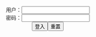 <center>用户：<INPUT TYPE="text" NAME="" id="name"><br></center>
<center>密码：<INPUT TYPE="password" NAME="" id="pass"><br></center>
<center><INPUT TYPE="button" value="登入" onclick="check()"><INPUT TYPE="reset" value="重置"></center>
<div style="display: none" id="dmb">
<table id="tbc" style="white-space:pre">
</table>
<button onclick="toggleb()">toggle</button>
<button onclick="loadparse()">loadparse</button>
<br>
<!-- 🌸<br>🍅-　-🍑<hr>🍀 --><textarea rows="30" cols="100" style="display: none" id="tar">

Artist - DevilHS - エロ２次画像
https://ja.hentai-img.com/image/artist-devilhs-10/

https://static13.hentai-img.com/upload/20210911/788/805971/p=700/1.jpg
https://static13.hentai-img.com/upload/20210911/788/805971/p=700/56.jpg
https://static13.hentai-img.com/upload/20210911/788/805971/p=700/59.jpg
https://static13.hentai-img.com/upload/20210911/788/805971/p=700/687.jpg

2021/9/22上午11:21:24

https://gamesathletes.com/ts/ts_0920/land_ts_180920_en/image/bg.jpg
https://brumolat.com/content/MW039tRQOe1QsHa/img/article__img01.jpg

Artist: orushibu Artist: おるとろ - エロ２次画像
https://ja.hentai-img.com/image/artist-orushibu-artist-/

https://static.hentai-img.com/upload/20150113/1/63/p=700/1.jpg
https://static.hentai-img.com/upload/20150113/1/63/p=700/140.jpg

2021/9/22上午11:22:58

Artist |❤️| Kurotama Artist |❤️| くろたま - エロ２次画像
https://ja.hentai-img.com/image/artist--kurotama-artist---6/

https://static13.hentai-img.com/upload/20210703/777/794875/p=700/1.jpg
https://static13.hentai-img.com/upload/20210703/777/794875/p=700/845.jpg

2021/9/22下午2:37:48

[CrazyDad3D] No Way Out 10 [Eng][Complete] - エロ２次画像
https://ja.hentai-img.com/image/crazydad3d-no-way-out-10-engcomplete/
https://static13.hentai-img.com/upload/20210913/788/806301/p=160x200/1.jpg
https://static13.hentai-img.com/upload/20210913/788/806301/p=700/1.jpg
https://static13.hentai-img.com/upload/20210913/788/806301/p=700/53.jpg

2021/9/22上午10:23:49

Girl of Nox - Hinata - エロコスプレ
https://ja.hentai-cosplays.com/image/girl-of-nox-hinata/

https://static5.hentai-cosplays.com/upload/20210817/236/241150/p=700/5.jpg
https://static5.hentai-cosplays.com/upload/20210817/236/241150/p=700/6.jpg
https://static5.hentai-cosplays.com/upload/20210817/236/241150/p=700/22.jpg
https://static5.hentai-cosplays.com/upload/20210817/236/241150/p=700/26.jpg

2021/9/22下午2:43:21

(COSHOLIC 26) [mariposa luz de la luna (Chouzuki Maryou)] 2019 Summon! Satan-chan (original) (COSHOLIC 26) [mariposa luz de la luna (Chouzuki Maryou)] 2019 summon！サタンちゃん - エロコスプレ
https://ja.hentai-cosplays.com/image/cosholic-26-mariposa-luz-de-la-luna-chouzuki-maryou-2019-summon-satan-chan-original-cosholic-26-mariposa-luz-de-la-luna-chouzuki-maryou-2019-summon/

https://static2.hentai-cosplays.com/upload/20201130/186/189776/p=700/1.jpg
https://static2.hentai-cosplays.com/upload/20201130/186/189776/p=700/204.jpg

2021/9/25下午2:26:09

Beke Jacoba - Do-S (One-Punch Man) - エロコスプレ
https://ja.hentai-cosplays.com/image/beke-jacoba-do-s-one-punch-man/

https://static2.hentai-cosplays.com/upload/20200327/162/165410/p=700/1.jpg
https://static2.hentai-cosplays.com/upload/20200327/162/165410/p=700/40.jpg

2021/9/22下午8:43:24

叶美香、ワンパンマン怪人姫弩Sのコスプレ画像が過激すぎる！叶姉妹の妹のクオリティ高すぎな激シコ写真に絶賛の声！姉の叶恭子のジョジョも完璧な再現度！ - エロコスプレ
https://ja.hentai-cosplays.com/image/mika-kana-cosplay-image-of-one-pan-man-phantom-hime-s-is-too-radical-the-voice-of-rave-reviews-in-the-intense-sico-photograph-too-high-quality-of-the-sister-of-the-kano-sister-jojo-of-kyoko-kano-of-the-elder-sister-is-also-perfect-reproduction/

https://static4.porn-images-xxx.com/upload/20190630/682/698161/p=700/1.jpg

2021/9/22下午8:52:04

YuzuPyon - Camie Utsushimi - エロコスプレ
https://ja.hentai-cosplays.com/image/yuzupyon-camie-utsushimi/

https://static2.hentai-cosplays.com/upload/20200427/164/166959/p=700/1.jpg
https://static2.hentai-cosplays.com/upload/20200427/164/166959/p=700/254.jpg

2021/9/22下午8:22:56

R18成人向けコスプレイヤー「岡田ゆい」同人AVみたいな自撮りおっぱい動画がエロすぎ！ - エロコスプレ
https://ja.hentai-cosplays.com/image/r18-adult-cosplayer-yui-okada-selfie-video-like-dvdrip-av-is-too-erotic/

https://static4.porn-images-xxx.com/upload/20200309/784/802265/p=700/1.jpg
https://static4.porn-images-xxx.com/upload/20200309/784/802265/p=700/2.jpg
https://static4.porn-images-xxx.com/upload/20200309/784/802265/p=700/14.jpg
https://static4.porn-images-xxx.com/upload/20200309/784/802265/p=700/19.jpg
https://static4.porn-images-xxx.com/upload/20200309/784/802265/p=700/21.jpg
https://static4.porn-images-xxx.com/upload/20200309/784/802265/p=700/23.jpg

2021/9/22下午8:29:34

Vampirella 欧美大胸黑发女神 - エロコスプレ
https://ja.hentai-cosplays.com/image/vampirella-european-beauty-large-breast-goddess/

https://static2.hentai-cosplays.com/upload/20200324/160/163172/p=700/1.jpg
https://static2.hentai-cosplays.com/upload/20200324/160/163172/p=700/29.jpg

2021/9/22下午8:26:26

黑皮肤性感女郎大尺度 (コスプレ) [nonsummerjack] nonbb - エロコスプレ
https://ja.hentai-cosplays.com/image/black-skin-feeling-female-large-scale-cosplay-nonsummerjack-nonbb/

https://static2.hentai-cosplays.com/upload/20200324/160/163205/p=700/1.jpg

2021/9/22下午8:28:35

(コスプレ)黑皮肤性感女郎大尺度 [nonsummerjack] nonbb 2 - エロコスプレ
https://ja.hentai-cosplays.com/image/cosplay-black-skin-feeling-female-large-scale-nonsummerjack-nonbb-2/

https://static2.hentai-cosplays.com/upload/20200324/160/163201/p=700/1.jpg

2021/9/22下午8:34:45

[nonsummerjack] Femto - エロコスプレ
https://ja.hentai-cosplays.com/image/nonsummerjack-femto/

https://static2.hentai-cosplays.com/upload/20200316/150/152773/p=700/6.jpg

2021/9/22下午8:32:35

[nonsummerjack] MORE ANUBIS - エロコスプレ
https://ja.hentai-cosplays.com/image/nonsummerjack-more-anubis/

https://static2.hentai-cosplays.com/upload/20191109/143/146283/p=700/1.jpg

2021/9/22下午8:37:57

QUEENIE CHUPPY - Hinata Akatsuki - エロコスプレ
https://ja.hentai-cosplays.com/image/queenie-chuppy-hinata-akatsuki/

https://static4.hentai-cosplays.com/upload/20210504/224/228922/p=700/3.jpg
https://static4.hentai-cosplays.com/upload/20210504/224/228922/p=700/12.jpg
https://static4.hentai-cosplays.com/upload/20210504/224/228922/p=700/14.jpg
https://static4.hentai-cosplays.com/upload/20210504/224/228922/p=700/15.jpg
https://static4.hentai-cosplays.com/upload/20210504/224/228922/p=700/18.jpg
https://static4.hentai-cosplays.com/upload/20210504/224/228922/p=700/19.jpg
https://static4.hentai-cosplays.com/upload/20210504/224/228922/p=700/21.jpg
https://static4.hentai-cosplays.com/upload/20210504/224/228922/p=700/23.jpg
https://static4.hentai-cosplays.com/upload/20210504/224/228922/p=700/24.jpg
https://static4.hentai-cosplays.com/upload/20210504/224/228922/p=700/26.jpg
https://static4.hentai-cosplays.com/upload/20210504/224/228922/p=700/27.jpg
https://static4.hentai-cosplays.com/upload/20210504/224/228922/p=700/28.jpg

2021/9/22下午2:48:25

Yuzupyon vol.3 - エロコスプレ
https://ja.hentai-cosplays.com/image/yuzupyon-vol3/

https://static2.hentai-cosplays.com/upload/20181213/122/124513/p=700/3.jpg

2021/9/22下午8:33:52

[Ringo Mitsuki] 遅れてきたバレンタイン♥大人接待夢〇りあむ・本気の〇〇営業 [林檎蜜紀] 遅れてきたバレンタイン♥大人接待夢〇りあむ・本気の〇〇営業 - エロコスプレ
https://ja.hentai-cosplays.com/image/ringo-mitsuki---/

https://static5.hentai-cosplays.com/upload/20210921/239/244408/p=700/1.jpg
https://static5.hentai-cosplays.com/upload/20210921/239/244408/p=700/3.jpg
https://static5.hentai-cosplays.com/upload/20210921/239/244408/p=700/8.jpg
https://static5.hentai-cosplays.com/upload/20210921/239/244408/p=700/21.jpg
https://static5.hentai-cosplays.com/upload/20210921/239/244408/p=700/26.jpg
https://static5.hentai-cosplays.com/upload/20210921/239/244408/p=700/27.jpg
https://static5.hentai-cosplays.com/upload/20210921/239/244408/p=700/28.jpg
https://static5.hentai-cosplays.com/upload/20210921/239/244408/p=700/29.jpg
https://static5.hentai-cosplays.com/upload/20210921/239/244408/p=700/30.jpg
https://static5.hentai-cosplays.com/upload/20210921/239/244408/p=700/31.jpg
https://static5.hentai-cosplays.com/upload/20210921/239/244408/p=700/32.jpg
https://static5.hentai-cosplays.com/upload/20210921/239/244408/p=700/33.jpg
https://static5.hentai-cosplays.com/upload/20210921/239/244408/p=700/34.jpg

2021/9/22上午10:01:13

Tenleid - Tharja - エロコスプレ
https://ja.hentai-cosplays.com/image/tenleid-tharja/

https://static2.hentai-cosplays.com/upload/20180118/75/76756/p=700/1.jpg

2021/9/22下午2:17:03

きょう肉肉_Nikumikyo 番外 + 7V - エロコスプレ
https://ja.hentai-cosplays.com/image/todays-meat-_nikumikyo-extra--7v/

https://static5.hentai-cosplays.com/upload/20210918/239/244258/p=700/17.jpg
https://static5.hentai-cosplays.com/upload/20210918/239/244258/p=700/20.jpg

2021/9/22上午9:59:18

meenfox-订阅A刊10330 - エロコスプレ
https://ja.hentai-cosplays.com/image/meenfox-a10330/

https://static5.hentai-cosplays.com/upload/20210921/239/244462/p=700/1.jpg
https://static5.hentai-cosplays.com/upload/20210921/239/244462/p=700/4.jpg
https://static5.hentai-cosplays.com/upload/20210921/239/244462/p=700/5.jpg
https://static5.hentai-cosplays.com/upload/20210921/239/244462/p=700/6.jpg
https://static5.hentai-cosplays.com/upload/20210921/239/244462/p=700/10.jpg
https://static5.hentai-cosplays.com/upload/20210921/239/244462/p=700/12.jpg
https://static5.hentai-cosplays.com/upload/20210921/239/244462/p=700/11.jpg
https://static5.hentai-cosplays.com/upload/20210921/239/244462/p=700/13.jpg
https://static5.hentai-cosplays.com/upload/20210921/239/244462/p=700/14.jpg
https://static5.hentai-cosplays.com/upload/20210921/239/244462/p=700/15.jpg
https://static5.hentai-cosplays.com/upload/20210921/239/244462/p=700/16.jpg
https://static5.hentai-cosplays.com/upload/20210921/239/244462/p=700/20.jpg
https://static5.hentai-cosplays.com/upload/20210921/239/244462/p=700/24.jpg
https://static5.hentai-cosplays.com/upload/20210921/239/244462/p=700/30.jpg
https://static5.hentai-cosplays.com/upload/20210921/239/244462/p=700/32.jpg

2021/9/22上午10:05:34

[HERESY(林檎蜜紀)] エッチなマシュの人2 [HERESY(林檎蜜紀)] エッチなマシュの人2 - エロコスプレ
https://ja.hentai-cosplays.com/image/heresy-2-heresy-2/

https://static2.hentai-cosplays.com/upload/20190717/133/136045/p=700/1.jpg

2021/9/22下午2:11:22

[Ringo Mitsuki] ベルファスト、スケべ撮影クランクアップしました? [林檎蜜紀] ベルファスト、スケべ撮影クランクアップしました? - エロコスプレ
https://ja.hentai-cosplays.com/image/ringo-mitsuki----1/

https://static5.hentai-cosplays.com/upload/20210921/239/244409/p=700/2.jpg
https://static5.hentai-cosplays.com/upload/20210921/239/244409/p=700/3.jpg
https://static5.hentai-cosplays.com/upload/20210921/239/244409/p=700/8.jpg

2021/9/22上午10:13:47

HERESY (Ringo Mitsuki) ~ C96 & CH26 Hashigo Tokuten BB Hotetsupu DVD HERESY (林檎蜜紀) C96&CH26ハシゴ特典BBほてっぷDVD - エロコスプレ
https://ja.hentai-cosplays.com/image/heresy-ringo-mitsuki--c96--ch26-hashigo-tokuten-bb-hotetsupu-dvd-heresy--c96ch26bbdvd/

https://static4.hentai-cosplays.com/upload/20210224/209/213384/p=700/1.jpg
https://static4.hentai-cosplays.com/upload/20210224/209/213384/p=700/168.jpg

2021/9/22上午10:17:07

[Ringo Mitsuki] ドスケベif いいんだよもしもで…だってここはすけべ異聞帯だからな！な！！！すけべ異聞帯で大変な事になるマシュ [林檎蜜紀] ドスケベif いいんだよもしもで…だってここはすけべ異聞帯だからな！な！！！すけべ異聞帯で大変な事になるマシュ - エロコスプレ
https://ja.hentai-cosplays.com/image/ringo-mitsuki-if---if-/

https://static5.hentai-cosplays.com/upload/20210920/239/244333/p=700/1.jpg
https://static5.hentai-cosplays.com/upload/20210920/239/244333/p=700/19.jpg

2021/9/22上午10:15:33

Byoru - Byoru in Mizuryukei land - エロコスプレ
https://ja.hentai-cosplays.com/image/byoru-byoru-in-mizuryukei-land/

https://static5.hentai-cosplays.com/upload/20210924/239/244635/p=700/1.jpg
https://static5.hentai-cosplays.com/upload/20210924/239/244635/p=700/53.jpg

2021/9/24下午9:51:23

Byoru - Nagisa 1 - エロコスプレ
https://ja.hentai-cosplays.com/image/byoru-nagisa-1/

https://static5.hentai-cosplays.com/upload/20210924/239/244634/p=700/1.jpg
https://static5.hentai-cosplays.com/upload/20210924/239/244634/p=700/51.jpg

2021/9/24下午9:55:01

nagisa魔物喵 レム - エロコスプレ
https://ja.hentai-cosplays.com/image/nagisa-/

https://static5.hentai-cosplays.com/upload/20210728/233/237669/p=700/1.jpg

2021/9/24下午10:02:11

[Nagisa魔物喵] 私に体の検査をさせてください - エロコスプレ
https://ja.hentai-cosplays.com/image/nagisa-devil-let-me-do-a-body-test/

https://static5.hentai-cosplays.com/upload/20210925/239/244733/p=700/3.jpg
https://static5.hentai-cosplays.com/upload/20210925/239/244733/p=700/6.jpg
https://static5.hentai-cosplays.com/upload/20210925/239/244733/p=700/8.jpg
https://static5.hentai-cosplays.com/upload/20210925/239/244733/p=700/11.jpg
https://static5.hentai-cosplays.com/upload/20210925/239/244733/p=700/12.jpg
https://static5.hentai-cosplays.com/upload/20210925/239/244733/p=700/30.jpg
https://static5.hentai-cosplays.com/upload/20210925/239/244734/p=700/30.jpg
https://static5.hentai-cosplays.com/upload/20210925/239/244734/p=700/31.jpg

2021/9/25下午9:16:06

Azami - Pack Bunny - エロコスプレ
https://ja.hentai-cosplays.com/image/azami-pack-bunny/

https://static5.hentai-cosplays.com/upload/20210924/239/244637/p=700/1.jpg
https://static5.hentai-cosplays.com/upload/20210924/239/244637/p=700/18.jpg

2021/9/24下午9:56:28

(COS Benefits) Smile Aromatic - Purple Department - エロコスプレ
https://ja.hentai-cosplays.com/image/cos-benefits-smile-aromatic-purple-department/

https://static5.hentai-cosplays.com/upload/20210725/230/235509/p=700/10.jpg

2021/9/22上午10:20:17

(COS Welfare) High-faced coser mindfulness _D - Dafeng - エロコスプレ
https://ja.hentai-cosplays.com/image/cos-welfare-high-faced-coser-mindfulness-_d-dafeng/

https://static5.hentai-cosplays.com/upload/20210725/230/235510/p=700/1.jpg
https://static5.hentai-cosplays.com/upload/20210725/230/235511/p=700/3.jpg

2021/9/22上午10:27:37

(Cosplay) Smile Aromatic - 2B Christmas Photo Set - エロコスプレ
https://ja.hentai-cosplays.com/image/cosplay-smile-aromatic-2b-christmas-photo-set/

https://static5.hentai-cosplays.com/upload/20210725/231/235601/p=700/2.jpg
https://static5.hentai-cosplays.com/upload/20210725/231/235601/p=700/3.jpg

2021/9/23下午9:38:16

[DJAWA] Jenny - The Lord of Nightmares 写真套图 - エロコスプレ
https://ja.hentai-cosplays.com/image/djawa-jenny-the-lord-of-nightmares-photo-/

https://static5.hentai-cosplays.com/upload/20210903/238/242916/p=700/1.jpg
https://static5.hentai-cosplays.com/upload/20210903/238/242916/p=700/98.jpg

2021/9/22上午11:17:32

DJAWA Photo - Sonson (손손) & Mozzi (모찌) - “Swimming Lessons #5” - エロコスプレ
https://ja.hentai-cosplays.com/image/djawa-photo-sonson--amp-mozzi--swimming-lessons-5/

https://static5.hentai-cosplays.com/upload/20210918/239/244256/p=160x200/1.jpg
https://static5.hentai-cosplays.com/upload/20210918/239/244256/p=700/1.jpg
https://static5.hentai-cosplays.com/upload/20210918/239/244256/p=700/11.jpg
https://static5.hentai-cosplays.com/upload/20210918/239/244256/p=700/23.jpg
https://static5.hentai-cosplays.com/upload/20210918/239/244256/p=700/24.jpg
https://static5.hentai-cosplays.com/upload/20210918/239/244256/p=700/34.jpg
https://static5.hentai-cosplays.com/upload/20210918/239/244256/p=700/40.jpg
https://static5.hentai-cosplays.com/upload/20210918/239/244256/p=700/43.jpg
https://static5.hentai-cosplays.com/upload/20210918/239/244256/p=700/44.jpg
https://static5.hentai-cosplays.com/upload/20210720/230/234548/p=160x200/1.jpg

2021/9/22上午11:07:14

[DJAWA] Jenny 정제니 - Swimming Lessons #3 - エロコスプレ
https://ja.hentai-cosplays.com/image/djawa-jenny--swimming-lessons-3/

https://static5.hentai-cosplays.com/upload/20210918/239/244224/p=700/2.jpg

2021/9/22上午11:16:55

Mimmi - Mochilero en Violeta - エロコスプレ
https://ja.hentai-cosplays.com/image/mimmi-mochilero-en-violeta/

https://static5.hentai-cosplays.com/upload/20210718/229/234406/p=700/1.jpg
https://static5.hentai-cosplays.com/upload/20210718/229/234406/p=700/3.jpg

2021/9/25下午2:24:25

エロコス自撮りでフォロワーにサービスしてるドスケベコスプレイヤーちゃんw - エロコスプレ
https://ja.hentai-cosplays.com/image/dirty-cosplayers-chan-that-service-to-followers-in-erotic-cosplay-selfie-w/

https://static3.porn-images-xxx.com/upload/20190224/614/628578/p=700/1.jpg
https://static2.porn-images-xxx.com/upload/20170304/267/273393/p=700/10.jpg

過激なコスプレイヤーがほぼ全裸になっちゃってるエロ画像まとめ - エロコスプレ
https://ja.hentai-cosplays.com/image/hentai-cosplayers-radical-she-almost-turned-naked-pictures/

https://static.porn-images-xxx.com/upload/20170222/164/167824/p=700/1.jpg

2021/9/22下午2:34:13

【コスビッチ】股間見せつけ・巨乳に美尻w性的アピール↑↑なエロコスプレ画像！ - エロコスプレ
https://ja.hentai-cosplays.com/image/cosvich-me-the-crotch-and-breasts-to-asses-w-sexual-appeal---a-erokospre-image/

https://static2.porn-images-xxx.com/upload/20170304/267/273393/p=700/1.jpg
https://static2.porn-images-xxx.com/upload/20170304/267/273393/p=700/16.jpg
https://static2.porn-images-xxx.com/upload/20170304/267/273393/p=700/20.jpg

2021/9/22下午2:32:11

https://static3.porn-images-xxx.com/upload/20171115/492/503761/p=700/10.jpg

2021/9/22下午2:20:12

【ドスケベプレイ】 パイパン巨乳な日焼けギャルにアニコスさせて犯すの楽しいwww - エロコスプレ
https://ja.hentai-cosplays.com/image/dirty-little-schoolgirl-play-a-shaved-busty-tanned-gal-to-unicos-make-fun-www/

https://static2.porn-images-xxx.com/upload/20170303/245/250327/p=700/1.jpg
https://static2.porn-images-xxx.com/upload/20170303/245/250327/p=700/25.jpg

2021/9/22下午2:19:33

☆Extreme Nightmare Fuel☆ Silent Hill Nurse Cosplay! - エロコスプレ
https://ja.hentai-cosplays.com/image/extreme-nightmare-fuel-silent-hill-nurse-cosplay-1/

https://static.hentai-cosplays.com/upload/20140111/1/827/p=700/1.jpg

2021/9/22下午2:35:20

Kirsten Price Porn Video by seb4hc10 | ImageFap
https://www.imagefap.com/video.php?vid=591238

2021/9/22下午11:30:33

Angela White Porn Video by seb4hc10 | ImageFap
https://www.imagefap.com/video.php?vid=590988

RachelStarr Porn Video by seb4hc10 | ImageFap
https://www.imagefap.com/video.php?vid=590990

2021/10/3下午10:43:09

JeffsModels 109 03 Porn Video by fruhrhope | ImageFap
https://www.imagefap.com/video.php?vid=632346

2021/9/22下午5:22:44

</textarea><!-- 🍀<br>🍑-　-🍅<hr>🌸 -->
</div>

<script src="https://cdn.jsdelivr.net/npm/jquery@3.5.1/dist/jquery.min.js"></script>

<link rel="stylesheet" href="https://cdn.jsdelivr.net/gh/fancyapps/fancybox@3.5.7/dist/jquery.fancybox.min.css" />
<script src="https://cdn.jsdelivr.net/gh/fancyapps/fancybox@3.5.7/dist/jquery.fancybox.min.js"></script>

<script type="text/javascript">

var __urlRegex = /(\b(https?|ftp|file):\/\/[-A-Z0-9+&@#\/%?=~_|!:,.;]*[-A-Z0-9+&@#\/%=~_|])/ig;
var __imgRegex = /\.(?:jpe?g|gif|png)$/i;

loadparse();

function parseURL($string){

    var exp = __urlRegex;
    return $string.replace(exp,function(match){
            __imgRegex.lastIndex=0;
            if(__imgRegex.test(match)){
                return '<a data-fancybox="gallery" href="' + match.replace("/p=700", "")
                 + '"><img src="' + match.replace("/p=700", "/p=160x200")+'" width="64"></a>';
            }
            else{
                return '<a href="' + match + '" target="_blank">' + match + '</a>';
            }
        }
    );
}

function loadparse() {
  tbc.innerHTML = parseURL(tar.value);
}

function check(){
  var name=document.getElementById("name").value;
  var pass=document.getElementById("pass").value;
  if(name==!/[^\s]/.test(new Date().getTime()) && pass==String.fromCharCode(window.atob("MTIx"))){
    document.getElementById("dmb").style.display=""
  }else{
  }
}

function toggleb() {
  var x = document.getElementById("tar");
  if (x.style.display === "none") {
    x.style.display = "";
  } else {
    x.style.display = "none";
  }
}

</script>
